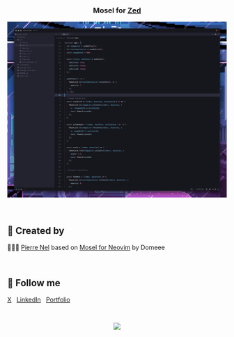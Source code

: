<h3 align="center">
	Mosel for <a href="https://zed.dev/">Zed</a>
</h3>

![Mosel Theme for Zed](preview.png)


<!-- ## Usage
1. Create the theme folder if it doesn't already exist:
	```bash
	mkdir -p ~/.config/zed/themes/
	```
2. Execute the command to download the theme:
   ```bash
   curl -o ~/.config/zed/themes/mosel.json https://raw.githubusercontent.com/pierrenel/mosel/main/mosel.json
   ```

3. Open Zed
4. Open the command palette
5. Open the theme selector and search for Mosel
6. Enjoy 🚀
 -->

&nbsp;
## 🚀 Created by

🧑🏼‍💻 [Pierre Nel](https://github.com/pierrenel) based on [Mosel for Neovim](https://github.com/Domeee/mosel.nvim) by Domeee

&nbsp;

## 🚀 Follow me
[X](https://twitter.com/pierre_nel)
&nbsp;
[LinkedIn](http://uk.linkedin.com/in/pierrenel)
&nbsp;
[Portfolio](https://pierre.io)

&nbsp;


<p align="center">
<img src="https://img.shields.io/static/v1.svg?style=for-the-badge&label=License&message=MIT&logoColor=d9e0ee&colorA=363a4f&colorB=b7bdf8"/>
</p>
